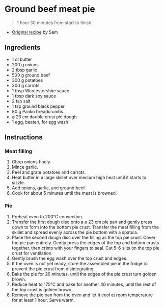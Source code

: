 # Ground beef meat pie

> 1 hour 30 minutes from start to finish.

* [Original recipe][original] by Sam

## Ingredients

- 1 dl butter
- 200 g onions
- 2 tbsp garlic
- 500 g ground beef
- 300 g potatoes
- 300 g carrots
- 1 tbsp Worcestershire sauce
- 1 tbsp dark soy sauce
- 2 tsp salt
- 1 tsp ground black pepper
- 80 g Panko breadcrumbs
- &#8960; 23 cm double crust pie dough
- 1 egg, beaten, for egg wash

## Instructions

### Meat filling

1. Chop onions finely.
1. Mince garlic.
1. Peel and grate potatoes and carrots.
1. Heat butter in a large skillet over medium high heat until it starts to
   sizzle.
1. Add onions, garlic, and ground beef.
1. Cook for about 5 minutes until the meat is browned.

### Pie

1. Preheat oven to 200&deg;C convection.
1. Transfer the first dough disc onto a &#8960; 23 cm pie pan and gently press
   down to form into the bottom pie crust. Transfer the meat filling from the
   skillet and spread evenly across the pie bottom with a spatula.
1. Place the second dough disc over the filling as the top pie crust. Cover the
   pie pan entirely. Gently press the edges of the top and bottom crusts
   together, then crimp with your fingers to seal. Cut 5-6 slits on the top pie
   crust for ventilation.
1. Gently brush the egg wash over the top crust and edges.
1. If the oven is not yet ready, store the assembled pie in the fridge to
   prevent the pie crust from disintegrating.
1. Bake the pie for 20 minutes, until the edges of the pie crust turn golden
   brown.
1. Reduce heat to 175&deg;C and bake for another 40 minutes, until the rest of
   the top crust is golden brown.
1. Remove the pie pan from the oven and let it cool at room temperature for at
   least 1 hour. Serve warm.

[original]: https://www.aheadofthyme.com/ground-beef-meat-pie/
